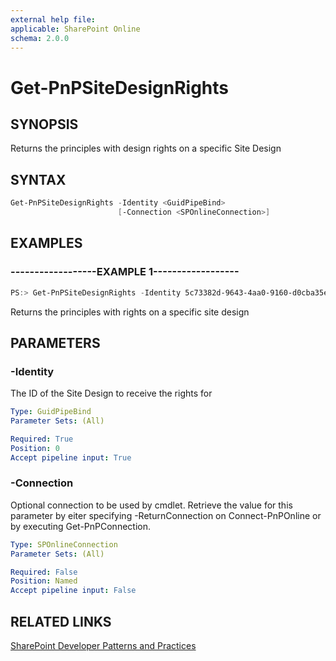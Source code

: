 ```yaml
---
external help file:
applicable: SharePoint Online
schema: 2.0.0
---
```

# Get-PnPSiteDesignRights

## SYNOPSIS
Returns the principles with design rights on a specific Site Design

## SYNTAX 

```powershell
Get-PnPSiteDesignRights -Identity <GuidPipeBind>
                        [-Connection <SPOnlineConnection>]
```

## EXAMPLES

### ------------------EXAMPLE 1------------------
```powershell
PS:> Get-PnPSiteDesignRights -Identity 5c73382d-9643-4aa0-9160-d0cba35e40fd
```

Returns the principles with rights on a specific site design

## PARAMETERS

### -Identity
The ID of the Site Design to receive the rights for

```yaml
Type: GuidPipeBind
Parameter Sets: (All)

Required: True
Position: 0
Accept pipeline input: True
```

### -Connection
Optional connection to be used by cmdlet. Retrieve the value for this parameter by eiter specifying -ReturnConnection on Connect-PnPOnline or by executing Get-PnPConnection.

```yaml
Type: SPOnlineConnection
Parameter Sets: (All)

Required: False
Position: Named
Accept pipeline input: False
```

## RELATED LINKS

[SharePoint Developer Patterns and Practices](http://aka.ms/sppnp)